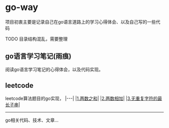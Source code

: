 # go-way
项目初衷主要是记录自己在go语言道路上的学习心得体会、以及自己写的一些代码

TODO 目录结构混乱，需要整理

## go语言学习笔记(雨痕)
阅读go语言学习笔记的心得体会，以及代码实现。

## leetcode
leetcode算法题目的go实现，
|---|
|[1.两数之和](/leetcode/1.两数之和/main.go)|
|[2.两数相加](/leetcode/2.两数相加/main.go)|
|[3.无重复字符的最长子串](/leetcode/3.无重复字符的最长子串/main.go)|





----
go相关代码、技术、文章...
